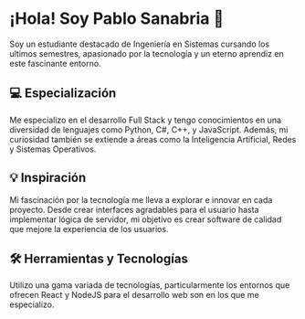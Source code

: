 # ¡Hola! Soy Pablo Sanabria 👋

Soy un estudiante destacado de Ingeniería en Sistemas cursando los ultimos semestres, apasionado por la tecnología y un eterno aprendiz en este fascinante entorno.

## 💻 Especialización
Me especializo en el desarrollo Full Stack y tengo conocimientos en una diversidad de lenguajes como Python, C#, C++, y JavaScript. Además, mi curiosidad también se extiende a áreas como la Inteligencia Artificial, Redes y Sistemas Operativos.

## 💡 Inspiración
Mi fascinación por la tecnología me lleva a explorar e innovar en cada proyecto. Desde crear interfaces agradables para el usuario hasta implementar lógica de servidor, mi objetivo es crear software de calidad que mejore la experiencia de los usuarios.

## 🛠️ Herramientas y Tecnologías
Utilizo una gama variada de tecnologías, particularmente los entornos que ofrecen React y NodeJS para el desarrollo web son en los que me especializo. 
